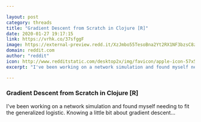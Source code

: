 ```yaml
---

layout: post
category: threads
title: "Gradient Descent from Scratch in Clojure [R]"
date: 2020-01-27 19:17:15
link: https://vrhk.co/37sfggF
image: https://external-preview.redd.it/XzJmbo55TesoBna2Yt2RX1NF3bzsC8zJo3vhjCKCMRo.jpg?width=640&height=335.078534031&auto=webp&s=1fd23e80f5c0c1350b28d5b3182c664f8ef71e0e
domain: reddit.com
author: "reddit"
icon: http://www.redditstatic.com/desktop2x/img/favicon/apple-icon-57x57.png
excerpt: "I've been working on a network simulation and found myself needing to fit the generalized logistic. Knowing a little bit about gradient descent..."

---
```


### Gradient Descent from Scratch in Clojure [R]

I've been working on a network simulation and found myself needing to fit the generalized logistic. Knowing a little bit about gradient descent...